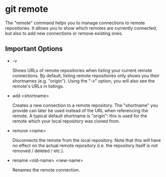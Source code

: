 # git remote
The "remote" command helps you to manage connections to remote repositories.
It allows you to show which remotes are currently connected, but also to add new connections or remove existing ones.



## Important Options

  * -v
  
    Shows URLs of remote repositories when listing your current remote connections. By default, listing remote repositories only shows you their shortnames (e.g. "origin"). Using the "-v" option, you will also see the remote's URLs in listings.

  * add \<shortname> <url>
  
    Creates a new connection to a remote repository. The "shortname" you provide can later be used instead of the URL when referencing the remote. A typical default shortname is "origin": this is used for the remote which your local repository was cloned from.

  * remove \<name>

    Disconnects the remote from the local repository. Note that this will have no effect on the actual remote repository (i.e. the repository itself is not removed / deleted / etc.).

  * rename \<old-name> \<new-name>

    Renames the remote connection.
    
 
 
